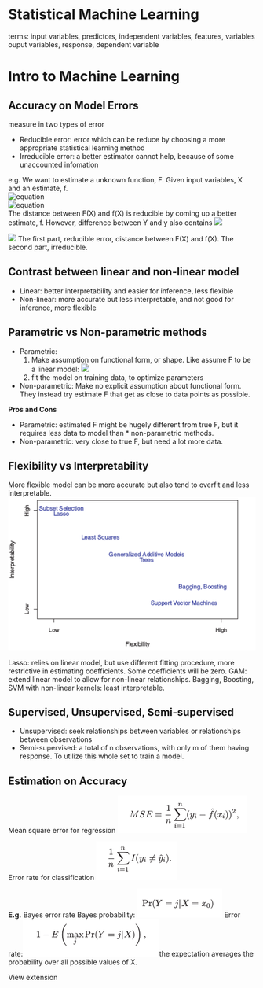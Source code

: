 # Statistical Machine Learning

terms:
input variables, predictors, independent variables, features, variables  
ouput variables, response, dependent variable

# Intro to Machine Learning
## Accuracy on Model Errors
measure in two types of error
* Reducible error: error which can be reduce by choosing a more appropriate statistical learning method  
* Irreducible error:  a better estimator cannot help, because of some unaccounted infomation

e.g. We want to estimate a unknown function, F. Given input variables, X and an estimate, f.  
![equation](http://www.sciweavers.org/upload/Tex2Img_1480674218/render.png)  
![equation](http://www.sciweavers.org/upload/Tex2Img_1480674354/render.png)  
The distance between F(X) and f(X) is reducible by coming up a better estimate, f. However, difference between Y and y also contains ![](http://www.sciweavers.org/upload/Tex2Img_1480674530/render.png)


![](http://www.sciweavers.org/upload/Tex2Img_1480674860/render.png)
The first part, reducible error, distance between F(X) and f(X). The second part, irreducible.

## Contrast between linear and non-linear model
* Linear: better interpretability and easier for inference, less flexible
* Non-linear: more accurate but less interpretable, and not good for inference, more flexible

## Parametric vs Non-parametric methods
* Parametric:
  1. Make assumption on functional form, or shape.
     Like assume F to be a linear model: ![](http://www.sciweavers.org/upload/Tex2Img_1480991776/render.png)
  2. fit the model on training data, to optimize parameters
* Non-parametric:
  Make no explicit assumption about functional form. They instead try estimate F that get as close to data points as possible.

**Pros and Cons**
* Parametric:
estimated F might be hugely different from true F, but it requires less data to model than * non-parametric methods.
* Non-parametric:
very close to true F, but need a lot more data.

## Flexibility vs Interpretability
More flexible model can be more accurate but also tend to overfit and less interpretable.
![FlexVsIntre][FlexVsIntre]

Lasso: relies on linear model, but use different fitting procedure, more restrictive in estimating coefficients. Some coefficients will be zero.
GAM: extend linear model to allow for non-linear relationships.
Bagging, Boosting, SVM with non-linear kernels: least interpretable.

## Supervised, Unsupervised, Semi-supervised
* Unsupervised: seek relationships between variables or relationships between observations
* Semi-supervised: a total of n observations, with only m of them having response. To utilize this whole set to train a model.

## Estimation on Accuracy
Mean square error for regression
![MSE][MSE]

Error rate for classification
![ErrorRate][ErrorRate]

**E.g.** Bayes error rate
  Bayes probability: ![BayesPro]
  Error rate:![BayesError][BayesError]the expectation averages the probability over all possible values of X.









<!--- Images of math symbols --->

<!--- Images of equations --->
[MSE]:MSE.png
[ErrorRate]:ErrorRate.png
[VarBias]:VarBias.png
[BayesPro]:BayesPro.png
[BayesError]: BayesError.png

<!--- Images of graphs --->
[FlexVsIntre]:flexiblilityVsInterpre.png








View extension
